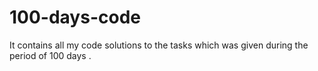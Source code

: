 # 100-days-code
It contains all my code solutions to the tasks which was given during the period of 100 days .
